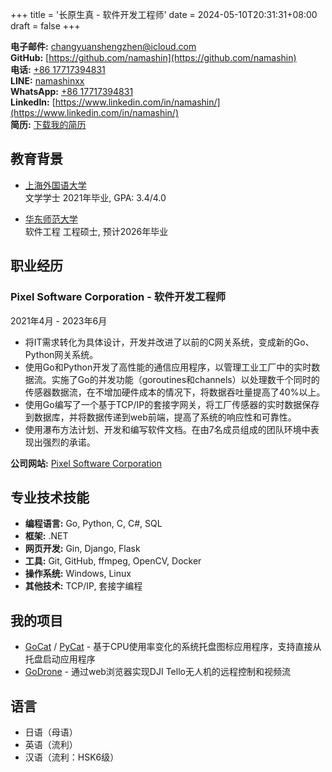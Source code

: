 +++
title = '长原生真 - 软件开发工程师'
date = 2024-05-10T20:31:31+08:00
draft = false
+++

**电子邮件:** [changyuanshengzhen@icloud.com](mailto:changyuanshengzhen@icloud.com)  
**GitHub:** [https://github.com/namashin](https://github.com/namashin)  
**电话:** [+86 17717394831](tel:+8617717394831)  
**LINE:** [namashinxx](https://line.me/ti/p/~namashinxx)  
**WhatsApp:** [+86 17717394831](https://wa.me/8617717394831)  
**LinkedIn:** [https://www.linkedin.com/in/namashin/](https://www.linkedin.com/in/namashin/)  
**简历:** [下载我的简历](/resume/resume-ch.pdf)

## 教育背景

- [上海外国语大学](https://www.shisu.edu.cn/)  
  文学学士 2021年毕业, GPA: 3.4/4.0

- [华东师范大学](https://www.ecnu.edu.cn/)  
  软件工程 工程硕士, 预计2026年毕业

## 职业经历

### Pixel Software Corporation - 软件开发工程师

2021年4月 - 2023年6月

- 将IT需求转化为具体设计，开发并改进了以前的C网关系统，变成新的Go、Python网关系统。
- 使用Go和Python开发了高性能的通信应用程序，以管理工业工厂中的实时数据流。实施了Go的并发功能（goroutines和channels）以处理数千个同时的传感器数据流，在不增加硬件成本的情况下，将数据吞吐量提高了40%以上。
- 使用Go编写了一个基于TCP/IP的套接字网关，将工厂传感器的实时数据保存到数据库，并将数据传递到web前端，提高了系统的响应性和可靠性。
- 使用瀑布方法计划、开发和编写软件文档。在由7名成员组成的团队环境中表现出强烈的承诺。

**公司网站:** [Pixel Software Corporation](https://www.pixelsoft.co.jp/pc/index.html)

## 专业技术技能

- **编程语言:** Go, Python, C, C#, SQL
- **框架:** .NET
- **网页开发:** Gin, Django, Flask
- **工具:** Git, GitHub, ffmpeg, OpenCV, Docker
- **操作系统:** Windows, Linux
- **其他技术:** TCP/IP, 套接字编程

## 我的项目

- [GoCat](https://github.com/namashin/GoCat) / [PyCat](https://github.com/namashin/PyCat) - 基于CPU使用率变化的系统托盘图标应用程序，支持直接从托盘启动应用程序
- [GoDrone](https://github.com/namashin/GoDrone) - 通过web浏览器实现DJI Tello无人机的远程控制和视频流

## 语言

- 日语（母语）
- 英语（流利）
- 汉语（流利：HSK6级）
